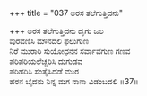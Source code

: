 +++
title = "037 ಅರಸ ತಲೆಗುತ್ತಿದನು"

+++
ಅರಸ ತಲೆಗುತ್ತಿದನು ದೃಗು ಜಲ  
ವುರವಣಿಸಿ ಮೌನದಲಿ ಫಲುಗುಣ  
ನಿರೆ ಮುರಾರಿ ಸುಯೋಧನನ ಸರ್ವಾವಗುಣ ಗಣವ  
ಪರಿಪರಿಯಲೆಚ್ಚರಿಸಿ ದುಗುಡವ  
ಪರಿಹರಿಸಿ ಸಂತೈಸಿದಡೆ ಮುರ  
ಹರನ ಬೈದನು ನಿನ್ನ ಮಗ ನಾನಾ ವಿಡಂಬದಲಿ      ॥37॥